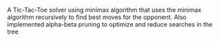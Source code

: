 
A Tic-Tac-Toe solver using minimax algorithm that uses the minimax algorithm recursively to find best moves for the opponent. 
Also implemented alpha-beta pruning to optimize and reduce searches in the tree
